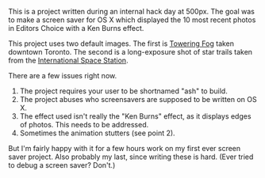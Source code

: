 This is a project written during an internal hack day at 500px. The goal was to make a screen saver for OS X which displayed the 10 most recent photos in Editors Choice with a Ken Burns effect. 

This project uses two default images. The first is [Towering Fog](http://500px.com/photo/949244) taken downtown Toronto. The second is a long-exposure shot of star trails taken from the [International Space Station](http://www.petapixel.com/2012/06/07/incredible-long-exposure-photographs-shot-from-orbit/?utm_source=pulsenews&utm_medium=referral).

There are a few issues right now.

1. The project requires your user to be shortnamed "ash" to build.
2. The project abuses who screensavers are supposed to be written on OS X. 
3. The effect used isn't really the "Ken Burns" effect, as it displays edges of photos. This needs to be addressed.
4. Sometimes the animation stutters (see point 2).

But I'm fairly happy with it for a few hours work on my first ever screen saver project. Also probably my last, since writing these is hard. (Ever tried to debug a screen saver? Don't.)
